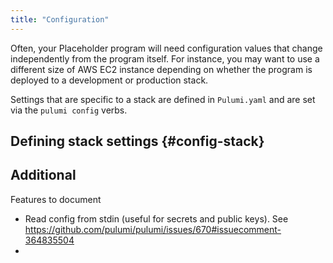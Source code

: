 ```yaml
---
title: "Configuration"
---
```


Often, your Placeholder program will need configuration values that change independently from the program itself. For instance, you may want to use a different size of AWS EC2 instance depending on whether the program is deployed to a development or production stack. 

Settings that are specific to a stack are defined in `Pulumi.yaml` and are set via the `pulumi config` verbs. 



## Defining stack settings {#config-stack}

## Additional

Features to document
- Read config from stdin (useful for secrets and public keys). See https://github.com/pulumi/pulumi/issues/670#issuecomment-364835504
- 